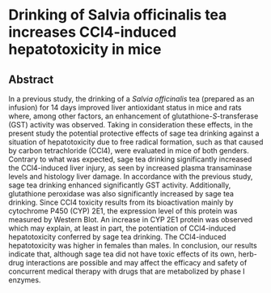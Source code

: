 # Drinking of Salvia officinalis tea increases CCl4-induced hepatotoxicity in mice

## Abstract

In a previous study, the drinking of a _Salvia officinalis_ tea (prepared as an infusion) for 14 days improved liver antioxidant status in mice and rats where, among other factors, an enhancement of glutathione-_S_-transferase (GST) activity was observed. Taking in consideration these effects, in the present study the potential protective effects of sage tea drinking against a situation of hepatotoxicity due to free radical formation, such as that caused by carbon tetrachloride (CCl4), were evaluated in mice of both genders. Contrary to what was expected, sage tea drinking significantly increased the CCl4-induced liver injury, as seen by increased plasma transaminase levels and histology liver damage. In accordance with the previous study, sage tea drinking enhanced significantly GST activity. Additionally, glutathione peroxidase was also significantly increased by sage tea drinking. Since CCl4 toxicity results from its bioactivation mainly by cytochrome P450 (CYP) 2E1, the expression level of this protein was measured by Western Blot. An increase in CYP 2E1 protein was observed which may explain, at least in part, the potentiation of CCl4-induced hepatotoxicity conferred by sage tea drinking. The CCl4-induced hepatotoxicity was higher in females than males. In conclusion, our results indicate that, although sage tea did not have toxic effects of its own, herb-drug interactions are possible and may affect the efficacy and safety of concurrent medical therapy with drugs that are metabolized by phase I enzymes.